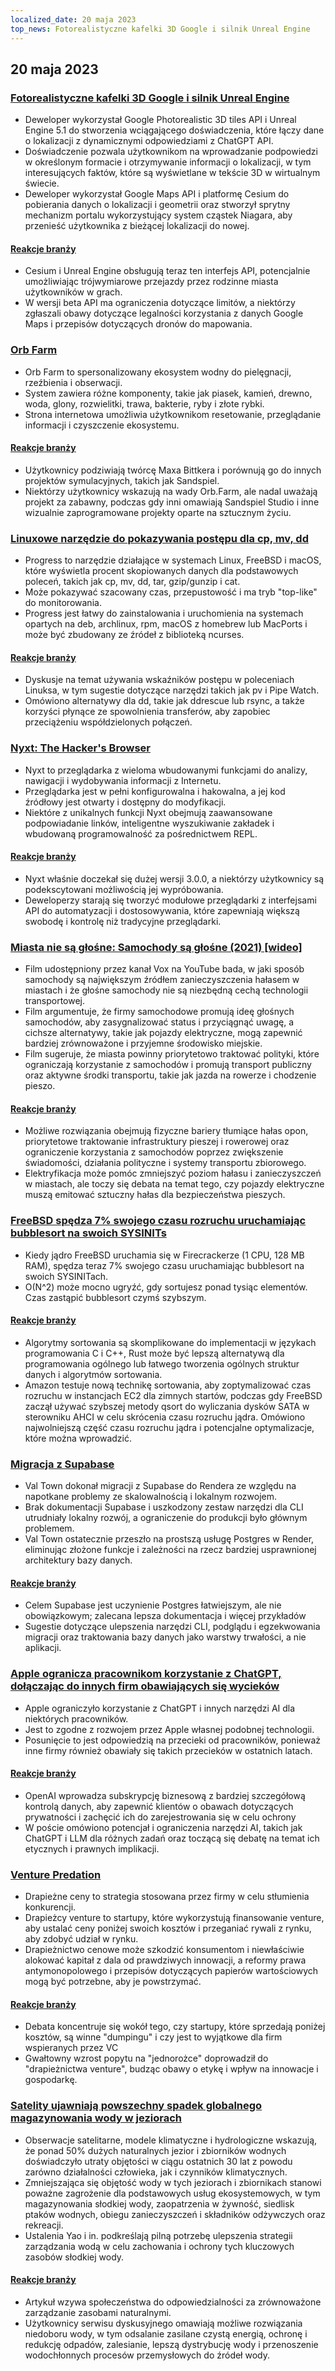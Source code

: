```yaml
---
localized_date: 20 maja 2023
top_news: Fotorealistyczne kafelki 3D Google i silnik Unreal Engine
---
```




## 20 maja 2023

### [Fotorealistyczne kafelki 3D Google i silnik Unreal Engine](https://nilsbakker.nl/portfolio/3d-tiles/)

- Deweloper wykorzystał Google Photorealistic 3D tiles API i Unreal Engine 5.1 do stworzenia wciągającego doświadczenia, które łączy dane o lokalizacji z dynamicznymi odpowiedziami z ChatGPT API.
- Doświadczenie pozwala użytkownikom na wprowadzanie podpowiedzi w określonym formacie i otrzymywanie informacji o lokalizacji, w tym interesujących faktów, które są wyświetlane w tekście 3D w wirtualnym świecie.
- Deweloper wykorzystał Google Maps API i platformę Cesium do pobierania danych o lokalizacji i geometrii oraz stworzył sprytny mechanizm portalu wykorzystujący system cząstek Niagara, aby przenieść użytkownika z bieżącej lokalizacji do nowej.

#### [Reakcje branży](http://news.ycombinator.com/item?id=36000631)

- Cesium i Unreal Engine obsługują teraz ten interfejs API, potencjalnie umożliwiając trójwymiarowe przejazdy przez rodzinne miasta użytkowników w grach.
- W wersji beta API ma ograniczenia dotyczące limitów, a niektórzy zgłaszali obawy dotyczące legalności korzystania z danych Google Maps i przepisów dotyczących dronów do mapowania.

### [Orb Farm](https://orb.farm/)

- Orb Farm to spersonalizowany ekosystem wodny do pielęgnacji, rzeźbienia i obserwacji.
- System zawiera różne komponenty, takie jak piasek, kamień, drewno, woda, glony, rozwielitki, trawa, bakterie, ryby i złote rybki.
- Strona internetowa umożliwia użytkownikom resetowanie, przeglądanie informacji i czyszczenie ekosystemu.

#### [Reakcje branży](http://news.ycombinator.com/item?id=35999835)

- Użytkownicy podziwiają twórcę Maxa Bittkera i porównują go do innych projektów symulacyjnych, takich jak Sandspiel.
- Niektórzy użytkownicy wskazują na wady Orb.Farm, ale nadal uważają projekt za zabawny, podczas gdy inni omawiają Sandspiel Studio i inne wizualnie zaprogramowane projekty oparte na sztucznym życiu.

### [Linuxowe narzędzie do pokazywania postępu dla cp, mv, dd](https://github.com/Xfennec/progress)

- Progress to narzędzie działające w systemach Linux, FreeBSD i macOS, które wyświetla procent skopiowanych danych dla podstawowych poleceń, takich jak cp, mv, dd, tar, gzip/gunzip i cat.
- Może pokazywać szacowany czas, przepustowość i ma tryb "top-like" do monitorowania.
- Progress jest łatwy do zainstalowania i uruchomienia na systemach opartych na deb, archlinux, rpm, macOS z homebrew lub MacPorts i może być zbudowany ze źródeł z biblioteką ncurses.

#### [Reakcje branży](http://news.ycombinator.com/item?id=36000407)

- Dyskusje na temat używania wskaźników postępu w poleceniach Linuksa, w tym sugestie dotyczące narzędzi takich jak pv i Pipe Watch.
- Omówiono alternatywy dla dd, takie jak ddrescue lub rsync, a także korzyści płynące ze spowolnienia transferów, aby zapobiec przeciążeniu współdzielonych połączeń.

### [Nyxt: The Hacker's Browser](https://nyxt.atlas.engineer/)

- Nyxt to przeglądarka z wieloma wbudowanymi funkcjami do analizy, nawigacji i wydobywania informacji z Internetu.
- Przeglądarka jest w pełni konfigurowalna i hakowalna, a jej kod źródłowy jest otwarty i dostępny do modyfikacji.
- Niektóre z unikalnych funkcji Nyxt obejmują zaawansowane podpowiadanie linków, inteligentne wyszukiwanie zakładek i wbudowaną programowalność za pośrednictwem REPL.

#### [Reakcje branży](http://news.ycombinator.com/item?id=36006423)

- Nyxt właśnie doczekał się dużej wersji 3.0.0, a niektórzy użytkownicy są podekscytowani możliwością jej wypróbowania.
- Deweloperzy starają się tworzyć modułowe przeglądarki z interfejsami API do automatyzacji i dostosowywania, które zapewniają większą swobodę i kontrolę niż tradycyjne przeglądarki.

### [Miasta nie są głośne: Samochody są głośne (2021) [wideo]](https://www.youtube.com/watch?v=CTV-wwszGw8)

- Film udostępniony przez kanał Vox na YouTube bada, w jaki sposób samochody są największym źródłem zanieczyszczenia hałasem w miastach i że głośne samochody nie są niezbędną cechą technologii transportowej.
- Film argumentuje, że firmy samochodowe promują ideę głośnych samochodów, aby zasygnalizować status i przyciągnąć uwagę, a cichsze alternatywy, takie jak pojazdy elektryczne, mogą zapewnić bardziej zrównoważone i przyjemne środowisko miejskie.
- Film sugeruje, że miasta powinny priorytetowo traktować polityki, które ograniczają korzystanie z samochodów i promują transport publiczny oraz aktywne środki transportu, takie jak jazda na rowerze i chodzenie pieszo.

#### [Reakcje branży](http://news.ycombinator.com/item?id=35999950)

- Możliwe rozwiązania obejmują fizyczne bariery tłumiące hałas opon, priorytetowe traktowanie infrastruktury pieszej i rowerowej oraz ograniczenie korzystania z samochodów poprzez zwiększenie świadomości, działania polityczne i systemy transportu zbiorowego.
- Elektryfikacja może pomóc zmniejszyć poziom hałasu i zanieczyszczeń w miastach, ale toczy się debata na temat tego, czy pojazdy elektryczne muszą emitować sztuczny hałas dla bezpieczeństwa pieszych.

### [FreeBSD spędza 7% swojego czasu rozruchu uruchamiając bubblesort na swoich SYSINITs](https://twitter.com/cperciva/status/1659558311920914432)

- Kiedy jądro FreeBSD uruchamia się w Firecrackerze (1 CPU, 128 MB RAM), spędza teraz 7% swojego czasu uruchamiając bubblesort na swoich SYSINITach.
- O(N^2) może mocno ugryźć, gdy sortujesz ponad tysiąc elementów. Czas zastąpić bubblesort czymś szybszym.

#### [Reakcje branży](http://news.ycombinator.com/item?id=36002574)

- Algorytmy sortowania są skomplikowane do implementacji w językach programowania C i C++, Rust może być lepszą alternatywą dla programowania ogólnego lub łatwego tworzenia ogólnych struktur danych i algorytmów sortowania.
- Amazon testuje nową technikę sortowania, aby zoptymalizować czas rozruchu w instancjach EC2 dla zimnych startów, podczas gdy FreeBSD zaczął używać szybszej metody qsort do wyliczania dysków SATA w sterowniku AHCI w celu skrócenia czasu rozruchu jądra. Omówiono najwolniejszą część czasu rozruchu jądra i potencjalne optymalizacje, które można wprowadzić.

### [Migracja z Supabase](https://blog.val.town/blog/migrating-from-supabase)

- Val Town dokonał migracji z Supabase do Rendera ze względu na napotkane problemy ze skalowalnością i lokalnym rozwojem.
- Brak dokumentacji Supabase i uszkodzony zestaw narzędzi dla CLI utrudniały lokalny rozwój, a ograniczenie do produkcji było głównym problemem.
- Val Town ostatecznie przeszło na prostszą usługę Postgres w Render, eliminując złożone funkcje i zależności na rzecz bardziej usprawnionej architektury bazy danych.

#### [Reakcje branży](http://news.ycombinator.com/item?id=36004925)

- Celem Supabase jest uczynienie Postgres łatwiejszym, ale nie obowiązkowym; zalecana lepsza dokumentacja i więcej przykładów
- Sugestie dotyczące ulepszenia narzędzi CLI, podglądu i egzekwowania migracji oraz traktowania bazy danych jako warstwy trwałości, a nie aplikacji.

### [Apple ogranicza pracownikom korzystanie z ChatGPT, dołączając do innych firm obawiających się wycieków](https://www.wsj.com/articles/apple-restricts-use-of-chatgpt-joining-other-companies-wary-of-leaks-d44d7d34)

- Apple ograniczyło korzystanie z ChatGPT i innych narzędzi AI dla niektórych pracowników.
- Jest to zgodne z rozwojem przez Apple własnej podobnej technologii.
- Posunięcie to jest odpowiedzią na przecieki od pracowników, ponieważ inne firmy również obawiały się takich przecieków w ostatnich latach.

#### [Reakcje branży](http://news.ycombinator.com/item?id=36000079)

- OpenAI wprowadza subskrypcję biznesową z bardziej szczegółową kontrolą danych, aby zapewnić klientów o obawach dotyczących prywatności i zachęcić ich do zarejestrowania się w celu ochrony
- W poście omówiono potencjał i ograniczenia narzędzi AI, takich jak ChatGPT i LLM dla różnych zadań oraz toczącą się debatę na temat ich etycznych i prawnych implikacji.

### [Venture Predation](https://papers.ssrn.com/sol3/papers.cfm?abstract_id=4437360)

- Drapieżne ceny to strategia stosowana przez firmy w celu stłumienia konkurencji.
- Drapieżcy venture to startupy, które wykorzystują finansowanie venture, aby ustalać ceny poniżej swoich kosztów i przeganiać rywali z rynku, aby zdobyć udział w rynku.
- Drapieżnictwo cenowe może szkodzić konsumentom i niewłaściwie alokować kapitał z dala od prawdziwych innowacji, a reformy prawa antymonopolowego i przepisów dotyczących papierów wartościowych mogą być potrzebne, aby je powstrzymać.

#### [Reakcje branży](http://news.ycombinator.com/item?id=36003096)

- Debata koncentruje się wokół tego, czy startupy, które sprzedają poniżej kosztów, są winne "dumpingu" i czy jest to wyjątkowe dla firm wspieranych przez VC
- Gwałtowny wzrost popytu na "jednorożce" doprowadził do "drapieżnictwa venture", budząc obawy o etykę i wpływ na innowacje i gospodarkę.

### [Satelity ujawniają powszechny spadek globalnego magazynowania wody w jeziorach](https://www.science.org/doi/10.1126/science.abo2812)

- Obserwacje satelitarne, modele klimatyczne i hydrologiczne wskazują, że ponad 50% dużych naturalnych jezior i zbiorników wodnych doświadczyło utraty objętości w ciągu ostatnich 30 lat z powodu zarówno działalności człowieka, jak i czynników klimatycznych.
- Zmniejszająca się objętość wody w tych jeziorach i zbiornikach stanowi poważne zagrożenie dla podstawowych usług ekosystemowych, w tym magazynowania słodkiej wody, zaopatrzenia w żywność, siedlisk ptaków wodnych, obiegu zanieczyszczeń i składników odżywczych oraz rekreacji.
- Ustalenia Yao i in. podkreślają pilną potrzebę ulepszenia strategii zarządzania wodą w celu zachowania i ochrony tych kluczowych zasobów słodkiej wody.

#### [Reakcje branży](http://news.ycombinator.com/item?id=35999438)

- Artykuł wzywa społeczeństwa do odpowiedzialności za zrównoważone zarządzanie zasobami naturalnymi.
- Użytkownicy serwisu dyskusyjnego omawiają możliwe rozwiązania niedoboru wody, w tym odsalanie zasilane czystą energią, ochronę i redukcję odpadów, zalesianie, lepszą dystrybucję wody i przenoszenie wodochłonnych procesów przemysłowych do źródeł wody.


